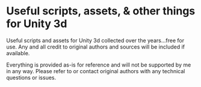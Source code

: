 Useful scripts, assets, & other things for Unity 3d
======================

Useful scripts and assets for Unity 3d collected over the years...free for use. Any and all credit to original authors and sources will be included if available.

Everything is provided as-is for reference and will not be supported by me in any way. Please refer to or contact original authors with any technical questions or issues.
